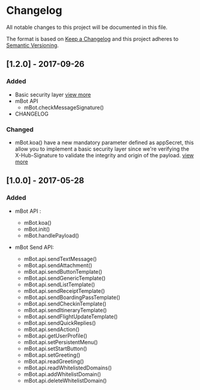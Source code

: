 # Changelog
All notable changes to this project will be documented in this file.

The format is based on [Keep a Changelog](http://keepachangelog.com/en/1.0.0/)
and this project adheres to [Semantic Versioning](http://semver.org/spec/v2.0.0.html).

## [1.2.0] - 2017-09-26
### Added
- Basic security layer [view more](https://developers.facebook.com/docs/messenger-platform/webhook#security)
- mBot API
    - mBot.checkMessageSignature()
- CHANGELOG

### Changed
- mBot.koa() have a new mandatory parameter defined as appSecret, this allow you to implement a basic security layer since we're verifying the X-Hub-Signature to  validate the integrity and origin of the payload. [view more](https://developers.facebook.com/docs/messenger-platform/webhook#security) 

## [1.0.0] - 2017-05-28
### Added
- mBot API :
    - mBot.koa()
    - mBot.init()
    - mBot.handlePayload()
    
- mBot Send API: 
    - mBot.api.sendTextMessage()
    - mBot.api.sendAttachment()
    - mBot.api.sendButtonTemplate()
    - mBot.api.sendGenericTemplate()
    - mBot.api.sendListTemplate()
    - mBot.api.sendReceiptTemplate()
    - mBot.api.sendBoardingPassTemplate()
    - mBot.api.sendCheckinTemplate()
    - mBot.api.sendItineraryTemplate()
    - mBot.api.sendFlightUpdateTemplate()
    - mBot.api.sendQuickReplies()
    - mBot.api.sendAction()
    - mBot.api.getUserProfile()
    - mBot.api.setPersistentMenu()
    - mBot.api.setStartButton()
    - mBot.api.setGreeting()
    - mBot.api.readGreeting()
    - mBot.api.readWhitelistedDomains()
    - mBot.api.addWhitelistDomain()
    - mBot.api.deleteWhitelistDomain()